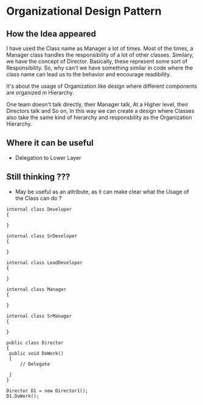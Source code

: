 # Organizational Design Pattern

## How the Idea appeared

I have used the Class name as Manager a lot of times. Most of the times, a Manager class handles the responsibility of a lot of other classes. Similary, we have the concept of Director. Basically, these represent some sort of Responsibility. So, why can't we have something similar in code where the class name can lead us to the behavior and encourage readibility.

It's about the usage of Organization like design where different components are organized in Hierarchy.

One team doesn't talk directly,  their Manager talk, At a Higher level, their Directors talk and So on, In this way we can create a design where Classes also take the same kind of hierarchy and responsbility as the Organization Hierarchy.

## Where it can be useful

* Delegation to Lower Layer


## Still thinking ???

* May be useful as an attribute, as it can make clear what the Usage of the Class can do ?


```
internal class Developer
{

}

internal class SrDeveloper
{

}

internal class LeadDeveloper
{

}

internal class Manager
{

}

internal class SrManager
{

}

public class Director
{
 public void DoWork()
 {
     // Delegate

 }
}

Director D1 = new Director1();
D1.DoWork();

```


